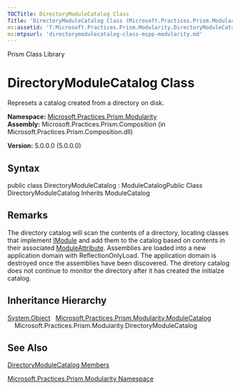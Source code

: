 ```yaml
---
TOCTitle: DirectoryModuleCatalog Class
Title: 'DirectoryModuleCatalog Class (Microsoft.Practices.Prism.Modularity)'
ms:assetid: 'T:Microsoft.Practices.Prism.Modularity.DirectoryModuleCatalog'
ms:mtpsurl: 'directorymodulecatalog-class-mspp-modularity.md'
---
```


Prism Class Library

DirectoryModuleCatalog Class
============================

Represets a catalog created from a directory on disk.

**Namespace:** [Microsoft.Practices.Prism.Modularity](https://msdn.microsoft.com/library/microsoft.practices.prism.modularity)
**Assembly:** Microsoft.Practices.Prism.Composition (in Microsoft.Practices.Prism.Composition.dll)

**Version:** 5.0.0.0 (5.0.0.0)

## Syntax


public class DirectoryModuleCatalog : ModuleCatalogPublic Class DirectoryModuleCatalog Inherits ModuleCatalog

Remarks
-------

 The directory catalog will scan the contents of a directory, locating classes that implement [IModule](https://msdn.microsoft.com/library/microsoft.practices.prism.modularity.imodule) and add them to the catalog based on contents in their associated [ModuleAttribute](https://msdn.microsoft.com/library/microsoft.practices.prism.modularity.moduleattribute). Assemblies are loaded into a new application domain with ReflectionOnlyLoad. The application domain is destroyed once the assemblies have been discovered. The diretory catalog does not continue to monitor the directory after it has created the initialze catalog.

Inheritance Hierarchy
---------------------

<span id="familyToggle"></span>[System.Object](http://msdn.microsoft.com/en-us/library/e5kfa45b)
  [Microsoft.Practices.Prism.Modularity.ModuleCatalog](https://msdn.microsoft.com/library/microsoft.practices.prism.modularity.modulecatalog)
    Microsoft.Practices.Prism.Modularity.DirectoryModuleCatalog

See Also
--------


[DirectoryModuleCatalog Members](https://msdn.microsoft.com/allmembers.t:microsoft.practices.prism.modularity.directorymodulecatalog)

[Microsoft.Practices.Prism.Modularity Namespace](https://msdn.microsoft.com/library/microsoft.practices.prism.modularity)
